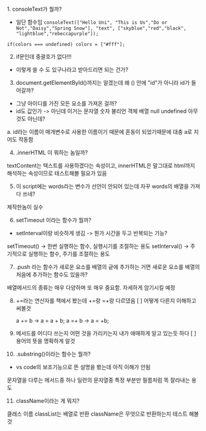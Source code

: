 
<span color="red">1. consoleText가 뭘까? 
  - 일단 함수임
  ````consoleText(["Hello Uni", "This is Us","Do or Not","Daisy","Spring Snow"], "text", ["skyblue","red","black", "lightblue","rebeccapurple"]);````
  
  ````if(colors === undefined) colors = ["#fff"];````
</span>

2. if문인데 중괄호가 없다!!! 
  - 이렇게 쓸 수 도 있구나라고 받아드리면 되는 건가?



3. document.getElementById()까지는 알겠는데 왜 () 안에 "id"가 아니라 id가 들어갈까? 
  - 그냥 아이디를 가진 모든 요소를 가져온 걸까?
  - id도 값인가 -> 아닌데 이거는 문자열 숫자 불리언 객체 배열 null undefined 아무것도 아닌데?

a. id라는 이름이 매개변수로 사용한 이름이기 때문에 혼동이 되었기때문에 대충 a로 지어도 작동함

4. .innerHTML 이 뭐하는 놈일까?

textContent는 텍스트를 사용하겠다는 속성이고, 
innerHTML은 말그대로 html까지 해석하는 속성이므로 테스트해볼 필요가 있음

5.   이 script에는 words라는 변수가 선언이 안되어 있는데 자꾸 words의 배열을 가져다 쓰네? 

제작한놈이 실수

   
6. setTimeout 이라는 함수가 뭘까?
  - setInterval이랑 비슷하게 생김 -> 뭔가 시간을 두고 반복되는 기능? 

setTimeout() -> 한번 실행하는 함수, 실행시기를 조절하는 용도
setInterval() -> 주기적으로 실행하는 함수, 주기를 조절하는 용도



7. .push 라는 함수가 새로운 요소를 배열의 긑에 추가하는 거면 새로운 요소를 배열의 처음에 추가하는 함수도 있을까? 

배열메서드의 종류는 매우 다양하며 또 매우 중요함. 자세하게 암기시킬 예정


8. +=라는 연산자를 책에서 봤는데 +=랑 =+랑 다르댔음 
      [ ] 어떻게 다른지 이해하고 써볼것 

      a += b -> a = a + b;
      a =+ b -> a = +b;
      

9. 메서드를 어디다 쓰는지 어떤 것을 가리키는지 내가 애매하게 알고 있는듯 하다 
      [ ] 용어의 뜻을 명확하게 알것

10.  .substring()이라는 함수는 뭘까? 
  - vs code의 보조기능으로 뜬 설명을 봤는데 아직 이해가 안됨

  문자열을 다루는 메서드중 하나
  일련의 문자열중 특정 부분만 필름처럼 똑 잘라내는 용도

11. className이라는 게 뭐지?  

클래스 이름 
classList는 배열로 반환
className은 무엇으로 반환하는지 테스트 해볼 것
